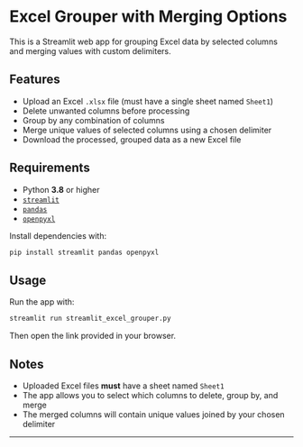 # Excel Grouper with Merging Options

This is a Streamlit web app for grouping Excel data by selected columns and merging values with custom delimiters.

## Features

- Upload an Excel `.xlsx` file (must have a single sheet named `Sheet1`)
- Delete unwanted columns before processing
- Group by any combination of columns
- Merge unique values of selected columns using a chosen delimiter
- Download the processed, grouped data as a new Excel file

## Requirements

- Python **3.8** or higher
- [`streamlit`](https://streamlit.io/)
- [`pandas`](https://pandas.pydata.org/)
- [`openpyxl`](https://openpyxl.readthedocs.io/)

Install dependencies with:

```bash
pip install streamlit pandas openpyxl
```

## Usage

Run the app with:

```bash
streamlit run streamlit_excel_grouper.py
```

Then open the link provided in your browser.

## Notes

- Uploaded Excel files **must** have a sheet named `Sheet1`
- The app allows you to select which columns to delete, group by, and merge
- The merged columns will contain unique values joined by your chosen delimiter

---
